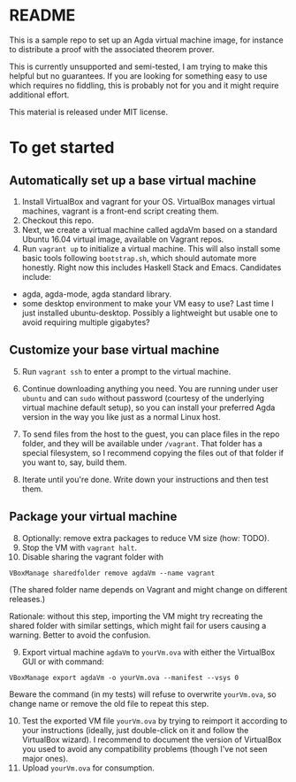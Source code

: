 # README

This is a sample repo to set up an Agda virtual machine image, for instance to
distribute a proof with the associated theorem prover.

This is currently unsupported and semi-tested, I am trying to make this helpful
but no guarantees. If you are looking for something easy to use which requires
no fiddling, this is probably not for you and it might require additional effort.

This material is released under MIT license.

# To get started

## Automatically set up a base virtual machine
1. Install VirtualBox and vagrant for your OS. VirtualBox manages virtual machines,
vagrant is a front-end script creating them.
2. Checkout this repo.
3. Next, we create a virtual machine called agdaVm based on a standard Ubuntu 16.04 virtual image, available on Vagrant repos.
4. Run `vagrant up` to initialize a virtual machine. This will also install some
   basic tools following `bootstrap.sh`, which should automate more honestly.
   Right now this includes Haskell Stack and Emacs. Candidates include:
  - agda, agda-mode, agda standard library.
  - some desktop environment to make your VM easy to use?
    Last time I just installed ubuntu-desktop.
    Possibly a lightweight but usable one to avoid requiring multiple gigabytes?

## Customize your base virtual machine
5. Run `vagrant ssh` to enter a prompt to the virtual machine.

6. Continue downloading anything you need. You are running under user `ubuntu` and can `sudo` without password (courtesy of the underlying virtual machine default setup), so you can install your preferred Agda version in the way you like just as a normal Linux host.
7. To send files from the host to the guest, you can place files in the repo folder, and they will be available under `/vagrant`. That folder has a special filesystem, so I recommend copying the files out of that folder if you want to, say, build them.
8. Iterate until you're done. Write down your instructions and then test them.

## Package your virtual machine
8. Optionally: remove extra packages to reduce VM size (how: TODO).
8. Stop the VM with `vagrant halt`.
9. Disable sharing the vagrant folder with

```
VBoxManage sharedfolder remove agdaVm --name vagrant
```

(The shared folder name depends on Vagrant and might change on different releases.)

Rationale: without this step, importing the VM might try recreating the shared folder with similar settings, which might fail for users causing a warning. Better to avoid the confusion.

9. Export virtual machine `agdaVm` to `yourVm.ova`  with either the VirtualBox GUI or with command:

```
VBoxManage export agdaVm -o yourVm.ova --manifest --vsys 0
```

Beware the command (in my tests) will refuse to overwrite `yourVm.ova`, so
change name or remove the old file to repeat this step.

10. Test the exported VM file `yourVm.ova` by trying to reimport it according to your instructions (ideally, just double-click on it and follow the VirtualBox wizard). I recommend to document the version of VirtualBox you used to avoid any compatibility problems (though I've not seen major ones).
11. Upload `yourVm.ova` for consumption.
